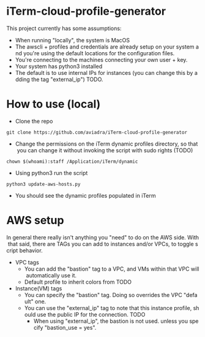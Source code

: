 # iTerm-cloud-profile-generator

This project currently has some assumptions:
- When running "locally", the system is MacOS
- The awscli + profiles and credentials are already setup on your system and you're using the default locations for the configuration files.
- You're connecting to the machines connecting your own user + key.
- Your system has python3 installed
- The default is to use internal IPs for instances (you can change this by adding the tag "external_ip") TODO.

# How to use (local)
- Clone the repo

`git clone https://github.com/aviadra/iTerm-cloud-profile-generator`
- Change the permissions on the iTerm dynamic profiles directory, so that you can change it without invoking the script with sudo rights (TODO)

`chown $(whoami):staff /Application/iTerm/dynamic`
- Using python3 run the script

`python3 update-aws-hosts.py`
- You should see the dynamic profiles populated in iTerm

# AWS setup
In general there really isn't anything you "need" to do on the AWS side. With that said, there are TAGs you can add to instances and/or VPCs, to toggle script behavior.
- VPC tags
  - You can add the "bastion" tag to a VPC, and VMs within that VPC will automatically use it.
  - Default profile to inherit colors from TODO    
- Instance(VM) tags
  - You can specify the "bastion" tag. Doing so overrides the VPC "default" one.
  - You can use the "external_ip" tag to note that this instance profile, should use the public IP for the connection. TODO
    - When using "external_ip", the bastion is not used. unless you specify "bastion_use = yes".
